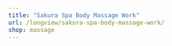 ```yaml
---
title: "Sakura Spa Body Massage Work"
url: /longview/sakura-spa-body-massage-work/
shop: massage
---
```

